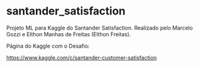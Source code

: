 # santander_satisfaction
Projeto ML para Kaggle do Santander Satisfaction. Realizado pelo Marcelo Gozzi e Elthon Manhas de Freitas (Elthon Freitas).

Página do Kaggle com o Desafio:

https://www.kaggle.com/c/santander-customer-satisfaction

